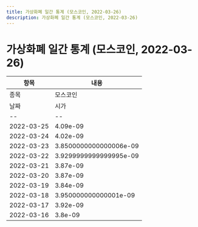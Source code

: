 ```yaml
---
title: 가상화폐 일간 통계 (모스코인, 2022-03-26)
description: 가상화폐 일간 통계 (모스코인, 2022-03-26)
---
```


가상화폐 일간 통계 (모스코인, 2022-03-26)
===

|항목|내용|
|--|--|
|종목|모스코인||마켓|BTC-MOC||종류|일 단위 캔들||기간|2022-03-16T09:00:00 - 2022-03-25T09:00:00|
|날짜|시가|저가|고가|종가|비고|
|--|--|--|--|--|--|
|2022-03-25|4.09e-09|3.9999999999999994e-09|4.09e-09|4.03e-09|    |
|2022-03-24|4.02e-09|4.02e-09|4.35e-09|4.09e-09|    |
|2022-03-23|3.8500000000000006e-09|3.8500000000000006e-09|3.9999999999999994e-09|3.91e-09|    |
|2022-03-22|3.9299999999999995e-09|3.87e-09|3.9299999999999995e-09|3.9299999999999995e-09|    |
|2022-03-21|3.87e-09|3.87e-09|3.9299999999999995e-09|3.9299999999999995e-09|    |
|2022-03-20|3.87e-09|3.87e-09|3.87e-09|3.87e-09|    |
|2022-03-19|3.84e-09|3.84e-09|3.84e-09|3.84e-09|    |
|2022-03-18|3.950000000000001e-09|3.84e-09|4.01e-09|3.84e-09|    |
|2022-03-17|3.92e-09|3.92e-09|3.92e-09|3.92e-09|    |
|2022-03-16|3.8e-09|3.8e-09|3.8900000000000004e-09|3.8e-09|    |
